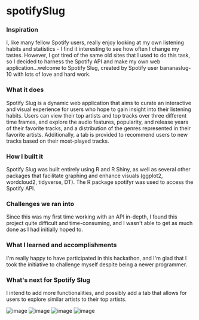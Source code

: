 # spotifySlug

### Inspiration
I, like many fellow Spotify users, really enjoy looking at my own listening habits and statistics - I find it interesting to see how often I change my tastes. However, I got tired of the same old sites that I used to do this task, so I decided to harness the Spotify API and make my own web application...welcome to Spotify Slug, created by Spotify user bananaslug-10 with lots of love and hard work.

### What it does
Spotify Slug is a dynamic web application that aims to curate an interactive and visual experience for users who hope to gain insight into their listening habits. Users can view their top artists and top tracks over three different time frames, and explore the audio features, popularity, and release years of their favorite tracks, and a distribution of the genres represented in their favorite artists. Additionally, a tab is provided to recommend users to new tracks based on their most-played tracks.

### How I built it
Spotify Slug was built entirely using R and R Shiny, as well as several other packages that facilitate graphing and enhance visuals (ggplot2, wordcloud2, tidyverse, DT). The R package spotifyr was used to access the Spotify API.

### Challenges we ran into
Since this was my first time working with an API in-depth, I found this project quite difficult and time-consuming, and I wasn't able to get as much done as I had initially hoped to.

### What I learned and accomplishments
I'm really happy to have participated in this hackathon, and I'm glad that I took the initiative to challenge myself despite being a newer programmer.

### What's next for Spotify Slug
I intend to add more functionalities, and possibly add a tab that allows for users to explore similar artists to their top artists.

![image](https://user-images.githubusercontent.com/109494334/216837036-67ca9f76-deb1-4c07-a7b0-81e59c52ba6b.png)
![image](https://user-images.githubusercontent.com/109494334/216837051-b049953d-9a22-4434-a030-3d58b22c570b.png)
![image](https://user-images.githubusercontent.com/109494334/216837058-890136e5-12dd-4715-b483-3e826a40d1b5.png)
![image](https://user-images.githubusercontent.com/109494334/216837063-14a844b5-47c0-44a0-99b2-0412bea21d82.png)
